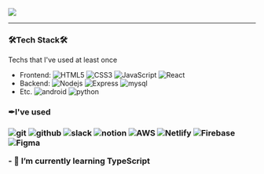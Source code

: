 <img src="http://mazassumnida.wtf/api/v2/generate_badge?boj=splato88"/>
<hr/>
<h3 border-bottom="none">🛠Tech Stack🛠</h3>
<p>
  Techs that I've used at least once
</p>
  <ul>
    <li>
      Frontend: <img alt="HTML5" src="https://img.shields.io/badge/-html-%23E34F26?logo=HTML5&logoColor=white"/>
      <img alt="CSS3" src="https://img.shields.io/badge/-css-%231572B6?logo=CSS3&logoColor=white"/>
      <img alt="JavaScript" src="https://img.shields.io/badge/-JavaScript-%23F7DF1E?logo=JavaScript&logoColor=white"/>
      <img alt="React" src="https://img.shields.io/badge/-React-%2361DAFB?logo=React&logoColor=white"/>
    </li>
  <li>
    Backend:
    <img alt="Nodejs" src="https://img.shields.io/badge/-Nodejs-%23339933?logo=Node.js&logoColor=white"/>
    <img alt="Express" src="https://img.shields.io/badge/-Express-%23000000?logo=Express&logoColor=white"/>
    <img alt="mysql" src="https://img.shields.io/badge/-mysql-%234479A1?logo=MySQL&logoColor=white"/>
  </li>
  <li>
    Etc.
    <img alt="android" src="https://img.shields.io/badge/-android-green?logo=android&logoColor=white"/>
    <img alt="python" src="https://img.shields.io/badge/-Python-%233776AB?logo=Python&logoColor=white"/>
  </li>
 </ul>

<h3 border-bottom="none">✒I've used<h3>
<p>
  <img alt="git" src="https://img.shields.io/badge/-git-%23F05032?logo=git&logoColor=white">
  <img alt="github" src="https://img.shields.io/badge/-github-%23181717?logo=GitHub&logoColor=white"/>
  <img alt="slack" src="https://img.shields.io/badge/-slack-%234A154B?logo=Slack&logoColor=white"/>
  <img alt="notion" src="https://img.shields.io/badge/-Notion-%23000000?logo=Notion&logoColor=white"/>
  <img alt=" AWS" src="https://img.shields.io/badge/-AWS-%23232F3E?logo=Amazon%20AWS&logoColor=white"/>
  <img alt=" Netlify" src="https://img.shields.io/badge/-Netlify-%2300C7B7?logo=Netlify&logoColor=white"/>
  <img alt=" Firebase" src="https://img.shields.io/badge/-Firebase-%23FFCA28?logo=Firebase&logoColor=black"/>
  <img alt="Figma" src="https://img.shields.io/badge/-Figma-%23F24E1E?logo=Figma&logoColor=white"/>
</p>
  - 🌱 I’m currently learning TypeScript



<!--
**hyojinLee-git/hyojinLee-git** is a ✨ _special_ ✨ repository because its `README.md` (this file) appears on your GitHub profile.

Here are some ideas to get you started:

- 🔭 I’m currently working on ...
- 🌱 I’m currently learning ...
- 👯 I’m looking to collaborate on ...
- 🤔 I’m looking for help with ...
- 💬 Ask me about ...
- 📫 How to reach me: ...
- 😄 Pronouns: ...
- ⚡ Fun fact: ...
  -->
